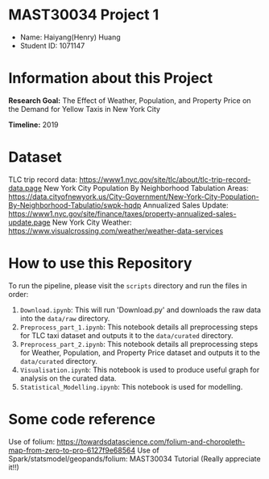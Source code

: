 # MAST30034 Project 1
- Name: Haiyang(Henry) Huang
- Student ID: 1071147


# Information about this Project

**Research Goal:** The Effect of Weather, Population, and Property Price on the Demand for Yellow Taxis in New York City

**Timeline:** 2019

# Dataset

TLC trip record data: https://www1.nyc.gov/site/tlc/about/tlc-trip-record-data.page
New York City Population By Neighborhood Tabulation Areas: https://data.cityofnewyork.us/City-Government/New-York-City-Population-By-Neighborhood-Tabulatio/swpk-hqdp
Annualized Sales Update: https://www1.nyc.gov/site/finance/taxes/property-annualized-sales-update.page
New York City Weather: https://www.visualcrossing.com/weather/weather-data-services

# How to use this Repository

To run the pipeline, please visit the `scripts` directory and run the files in order:
1. `Download.ipynb`: This will run 'Download.py' and downloads the raw data into the `data/raw` directory.
2. `Preprocess_part_1.ipynb`: This notebook details all preprocessing steps for TLC taxi dataset and outputs it to the `data/curated` directory.
3. `Preprocess_part_2.ipynb`: This notebook details all preprocessing steps for Weather, Population, and Property Price dataset and outputs it to the `data/curated` directory.
4. `Visualisation.ipynb`: This notebook is used to produce useful graph for analysis on the curated data.
5. `Statistical_Modelling.ipynb`: This notebook is used for modelling.

# Some code reference
Use of folium: https://towardsdatascience.com/folium-and-choropleth-map-from-zero-to-pro-6127f9e68564
Use of Spark/statsmodel/geopands/folium: MAST30034 Tutorial (Really appreciate it!!)